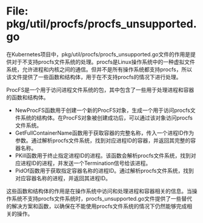# File: pkg/util/procfs/procfs_unsupported.go

在Kubernetes项目中，pkg/util/procfs/procfs_unsupported.go文件的作用是提供对于不支持procfs文件系统的处理。procfs是Linux操作系统中的一种虚拟文件系统，允许进程和内核之间的通信。但并不是所有操作系统都支持procfs，所以该文件提供了一些函数和结构体，用于在不支持procfs的情况下进行处理。

ProcFS是一个用于访问进程文件系统的包，其中包含了一些用于处理进程和容器的函数和结构体。

- NewProcFS函数用于创建一个新的ProcFS对象，生成一个用于访问procfs文件系统的结构体。在ProcFS对象被创建成功后，可以通过该对象访问procfs文件系统。
- GetFullContainerName函数用于获取容器的完整名称，传入一个进程ID作为参数。通过解析procfs文件系统，找到对应进程ID的容器，并返回其完整的容器名称。
- PKill函数用于终止指定进程ID的进程。该函数会解析procfs文件系统，找到对应进程ID的进程，并发送一个Termination信号给该进程。
- PidOf函数用于获取指定容器名称的进程ID。通过解析procfs文件系统，找到对应容器名称的进程，并返回其进程ID。

这些函数和结构体的作用是在操作系统中访问和处理进程和容器相关的信息。当操作系统不支持procfs文件系统时，procfs_unsupported.go文件提供了一些替代的解决方案和函数，以确保在不能使用procfs文件系统的情况下仍然能够完成相关的操作。

